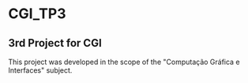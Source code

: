 # CGI_TP3
## 3rd Project for CGI
This project was developed in the scope of the "Computação Gráfica e Interfaces" subject.
